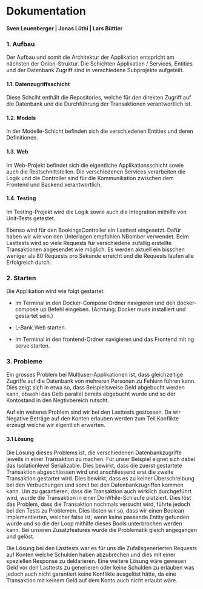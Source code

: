
# Dokumentation
#### Sven Leuenberger | Jonas Lüthi | Lars Büttler


### 1. Aufbau

Der Aufbau und somit die Architektur der Applikation entspricht am nächsten der Onion-Struktur. Die Schichten Applikation / Services, Entities und der Datenbank Zugriff sind in verschiedene Subprojekte aufgeteilt.

#### 1.1. Datenzugriffsschicht

Diese Schciht enthält die Repositories, welche für den direkten Zugriff auf die Datenbank und die Durchführung der Transaktionen verantwortlich ist.

#### 1.2. Models

In der Modelle-Schicht befinden sich die verschiedenen Entities und deren Definitionen.

#### 1.3. Web

Im Web-Projekt befindet sich die eigentliche Applikationsschicht sowie auch die Restschnittstellen. Die verschiedenen Services verarbeiten die Logik und die Controller sind für die Kommunikation zwischen dem Frontend und Backend verantwortlich.

#### 1.4. Testing

Im Testing-Projekt wird die Logik sowie auch die Integration mithilfe von Unit-Tests getestet.

Ebenso wird für den BookingsController ein Lasttest eingesetzt. Dafür haben wir wie von den Unterlagen empfohlen NBomber verwendet. Beim Lasttests wird so viele Requests für verschiedene zufällig erstellte Transaktionen abgesendet wie möglich. Es werden aktuell ein bisschen weniger als 80 Requests pro Sekunde erreicht und die Requests laufen alle Erfolgreich durch.

### 2. Starten

Die Applikation wird wie folgt gestartet:

- Im Terminal in den Docker-Compose Ordner navigieren und den docker-compose up Befehl eingeben. (Achtung: Docker muss installiert und gestartet sein.)

- L-Bank.Web starten.

- Im Terminal in den frontend-Ordner navigieren und das Frontend mit ng serve starten.

### 3. Probleme

Ein grosses Problem bei Multiuser-Applikationen ist, dass gleichzeitige Zugriffe auf die Datenbank von mehreren Personen zu Fehlern führen kann. Dies zeigt sich in etwa so, dass Beispielsweise Geld abgebucht werden kann, obwohl das Gelb parallel bereits abgebucht wurde und so der Kontostand in den Negtivbereich rutscht.

Auf ein weiteres Problem sind wir bei den Lasttests gestossen. Da wir Negative Beträge auf den Konten erlauben werden zum Teil Konflikte erzeugt welche wir eigentlich erwarten.

#### 3.1 Lösung

Die Lösung dieses Problems ist, die verschiedenen Datenbankzugriffe jeweils in einer Transaktion zu machen. Für unser Beispiel eignet sich dabei das Isolationlevel Serializable. Dies bewirkt, dass die zuerst gestartete Transaktion abgeschlossen wird und anschliessend erst die zweite Transaktion gestartet wird. Dies bewirkt, dass es zu keiner Überschreibung bei den Verbuchungen und somit bei den Datenbankzugriffen kommen kann. Um zu garantieren, dass die Transaktion auch wirklich durchgeführt wird, wurde die Transaktion in einer Do-While-Schlaufe platziert. Dies löst das Problem, dass die Transaktion nochmals versucht wird, führte jedoch bei den Tests zu Problemen. Dies lösten wir so, dass wir einen Boolean implementierten, welcher false ist, wenn keine passende Entity gefunden wurde und so die der Loop mithilfe dieses Bools unterbrochen werden kann. Bei unseren Zusatzfeatures wurde die Problematik gleich angegangen und gelöst.

Die Lösung bei den Lasttests war es für uns die Zufallsgenerierten Requests auf Konten welche Schulden haben abzubrechen und dies mit einer speziellen Response zu deklarieren. Eine weitere Lösung wäre gewesen Geld vor den Lasttests zu generieren oder keine Schulden zu erlauben was jedoch auch nicht garantiert keine Konflikte ausgelöst hätte, da eine Transaktion mit keinem Geld auf dem Konto auch nicht erlaubt wäre.

